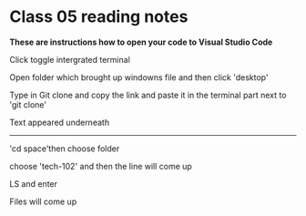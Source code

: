 # Class 05 reading notes

**These are instructions how to open your code to Visual Studio Code**

Click toggle intergrated terminal 

Open folder which brought up windowns file and then click 'desktop'

Type in Git clone and copy the link and paste it in the terminal part next to 'git clone' 

Text appeared underneath 
__________________________________________________________________________________________
'cd space'then choose folder 

choose 'tech-102' and then the line will come up

LS and enter

Files will come up 

